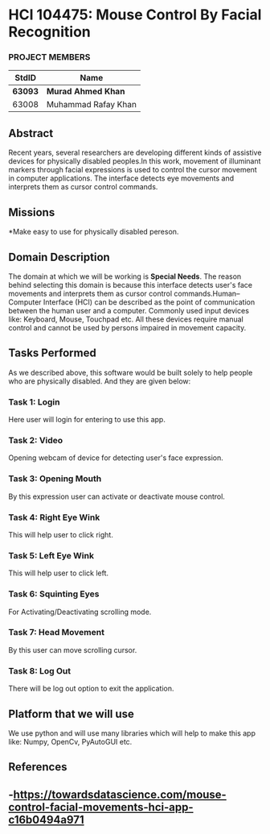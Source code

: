 # HCI 104475: Mouse Control By Facial Recognition #
### PROJECT MEMBERS ###
StdID | Name
------------ | -------------
**63093** | **Murad Ahmed Khan** <!--this is the group leader in bold-->
63008 | Muhammad Rafay Khan
<!-- Replace name and student ids with acutally group member names and ids-->
## Abstract ##

Recent years, several researchers are developing different kinds of assistive devices for physically disabled peoples.In this work, movement of illuminant markers through facial expressions is used to control the cursor movement in computer applications. The interface detects eye movements and interprets them as cursor control commands.
## Missions ##

*Make easy to use for physically disabled pereson.



## Domain Description ##
 
The domain at which we will be working is **Special Needs**. The reason behind selecting this domain is because this interface detects user's face movements
and interprets them as cursor control commands.Human–Computer Interface (HCI) can be described as the point of communication between the human user and a
computer. Commonly used input devices like: Keyboard, Mouse, Touchpad etc. All these devices require manual control and cannot be
used by persons impaired in movement capacity. 
## Tasks Performed ##

As we described above, this software would be built solely to help people who are physically disabled. And they are given below:
### Task 1: Login ###

Here user will login for entering to use this app.

### Task 2: Video ###

Opening webcam of device for detecting user's face expression.
### Task 3: Opening Mouth ###

By this expression user can activate or deactivate mouse control.
### Task 4: Right Eye Wink ###

This will help user to click right.

### Task 5: Left Eye Wink ###

This will help user to click left.
### Task 6: Squinting Eyes ###

For Activating/Deactivating scrolling mode.
### Task 7: Head Movement ###
By this user can move scrolling cursor.

### Task 8: Log Out ###

There will be log out option to exit the application.
## Platform that we will use ##

We use python and will use many libraries which will help to make this app like: Numpy, OpenCv, PyAutoGUI etc.


## References ##
-https://towardsdatascience.com/mouse-control-facial-movements-hci-app-c16b0494a971
-
